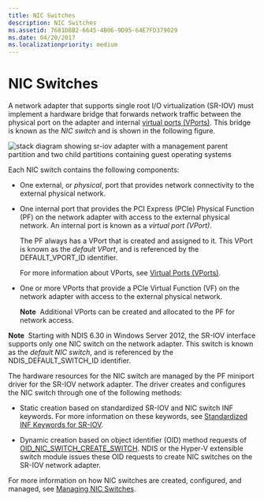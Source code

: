 ```yaml
---
title: NIC Switches
description: NIC Switches
ms.assetid: 7681DBB2-6645-4B06-9D95-64E7FD379029
ms.date: 04/20/2017
ms.localizationpriority: medium
---
```


# NIC Switches


A network adapter that supports single root I/O virtualization (SR-IOV) must implement a hardware bridge that forwards network traffic between the physical port on the adapter and internal [virtual ports (VPorts)](virtual-ports--vports-.md). This bridge is known as the *NIC switch* and is shown in the following figure.

![stack diagram showing sr-iov adapter with a management parent partition and two child partitions containing guest operating systems](images/sriovarchitecture.png)

Each NIC switch contains the following components:

-   One external, or *physical*, port that provides network connectivity to the external physical network.

-   One internal port that provides the PCI Express (PCIe) Physical Function (PF) on the network adapter with access to the external physical network. An internal port is known as a *virtual port (VPort)*.

    The PF always has a VPort that is created and assigned to it. This VPort is known as the *default VPort*, and is referenced by the DEFAULT\_VPORT\_ID identifier.

    For more information about VPorts, see [Virtual Ports (VPorts)](virtual-ports--vports-.md).

-   One or more VPorts that provide a PCIe Virtual Function (VF) on the network adapter with access to the external physical network.

    **Note**  Additional VPorts can be created and allocated to the PF for network access.

     

**Note**  Starting with NDIS 6.30 in Windows Server 2012, the SR-IOV interface supports only one NIC switch on the network adapter. This switch is known as the *default NIC switch*, and is referenced by the NDIS\_DEFAULT\_SWITCH\_ID identifier.

 

The hardware resources for the NIC switch are managed by the PF miniport driver for the SR-IOV network adapter. The driver creates and configures the NIC switch through one of the following methods:

-   Static creation based on standardized SR-IOV and NIC switch INF keywords. For more information on these keywords, see [Standardized INF Keywords for SR-IOV](standardized-inf-keywords-for-sr-iov.md).

-   Dynamic creation based on object identifier (OID) method requests of [OID\_NIC\_SWITCH\_CREATE\_SWITCH](https://docs.microsoft.com/windows-hardware/drivers/network/oid-nic-switch-create-switch). NDIS or the Hyper-V extensible switch module issues these OID requests to create NIC switches on the SR-IOV network adapter.

For more information on how NIC switches are created, configured, and managed, see [Managing NIC Switches](managing-nic-switches.md).

 

 





